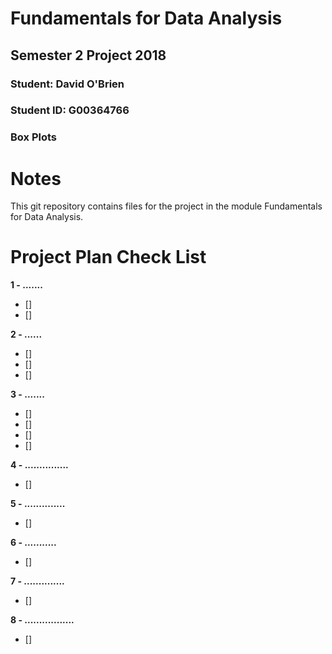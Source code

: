 # Fundamentals for Data Analysis

## Semester 2 Project 2018

### Student:    David O'Brien
### Student ID: G00364766

### Box Plots


# Notes

This git repository contains files for the project in the module Fundamentals for Data Analysis.




# Project Plan Check List

**1 - .......**
- [] 
- [] 

**2 - ......**
- [] 
- [] 
- [] 

**3 - .......**
- [] 
- [] 
- [] 
- [] 

**4 - ...............**
- [] 


**5 - ..............**
- [] 

**6 - ...........**
- [] 

**7 - ..............**
- [] 

**8 - .................**
- [] 